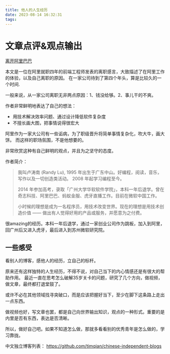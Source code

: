 ```yaml
---
title: 他人的人生经历
date: 2023-08-14 16:32:31
tags:
---
```


# 文章点评&观点输出
[离开阿里巴巴](https://mp.weixin.qq.com/s?__biz=MzIxMzEzMjM5NQ==&mid=2651081722&idx=1&sn=4abf2384d0af9caa77eb8dbf3a9ad778&chksm=8c4b9efebb3c17e8f479873a8c27d90b8fcac5111b6217a49c642768707dbaf868b472d1ce69&from=industrynews&version=4.1.8.6020&platform=win#rd)

本文是一位在阿里就职四年的前端工程师发表的离职感言，大致描述了在阿里工作的体验，以及自己离职的原因。
在一家公司待到了第四个年头，算是比较久的一个时间.

一般来说，从一家公司离职无非两点原因：1、钱没给够。2、事儿干的不爽。

作者非常鲜明地表达了自己的想法：
- 用技术解决效率问题、通过设计降低软件复杂度
- 不擅长画大图，把事情说得很宏大

阿里作为一家大公司有一些诟病，为了职级晋升将简单事情复杂化，吹大牛，画大饼。
而这样的职场氛围，不是他想要的。

非常欣赏这种有自己鲜明的观点，并且为之坚守的态度。

作者简介：
>我叫卢涛南 (Randy Lu), 1995 年出生于广东中山。好编程，阅读，音乐，写作以及一切创造类活动。 2008 年起学习编程至今。
>
>2014 年参加高考，录取「广州大学华软软件学院」，本科一年后退学。曾在奇志科技、阿里巴巴、蚂蚁金服、虎牙直播工作。目前在微软中国工作。
>
>小时候的理想是成为一名程序员，用技术改变世界。现在的理想是用技术创造价值 —— 做出有人觉得好用的产品或服务，并愿意为之付费。

很amazing的经历。本科一年后退学，通过一家创业公司作为跳板，加入到阿里，回广州后又进入虎牙，最后进入到苏州微软研究院。

## 一些感受
看别人的博客，感他人的经历，立自己的标杆。

原来还有这样独特的人生经历，不得不说，对自己当下的内心情感还是有很大的帮助作用。
最近一直在思考怎么破解35岁关卡的问题，研究了几个方向，做视频，做文章，最终都打退堂鼓了。

或许不必在其他领域找寻突破口，而是应该把握好当下，至少在脚下这条路上走出一点东西。

做视频也好，写文章也罢，都是自己向世界输出知识，观点的一种形式。重要的是内里是否有东西，表达是否清晰。

所以，做好自己吧。如果不知道怎么做，那就多看看别的优秀青年是怎么做的，学习靠拢。

中文独立博客列表：
https://github.com/timqian/chinese-independent-blogs